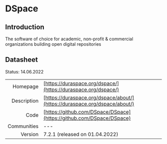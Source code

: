 # DSpace

## Introduction
The software of choice for academic, non-profit & commercial organizations 
building open digital repositories

## Datasheet

Status: 14.06.2022

|              |                                                                             |
| ------------:| :-------------------------------------------------------------------------- |
| Homepage     | [https://duraspace.org/dspace/](https://duraspace.org/dspace/)              | 
| Description  | [https://duraspace.org/dspace/about/](https://duraspace.org/dspace/about/)  | 
| Code         | [https://github.com/DSpace/DSpace](https://github.com/DSpace/DSpace)        | 
| Communities  | ---                                                                         |
| Version      | 7.2.1  (released on 01.04.2022)                                             |
